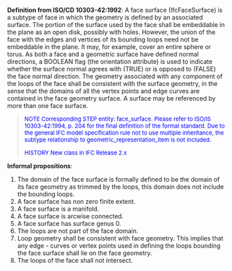 **Definition from ISO/CD 10303-42:1992**: A face surface (IfcFaceSurface) is a subtype of face in which the geometry is defined by an associated surface. The portion of the surface used by the face shall be embeddable in the plane as an open disk, possibly with holes. However, the union of the face with the edges and vertices of its bounding loops need not be embeddable in the plane. It may, for example, cover an entire sphere or torus. As both a face and a geometric surface have defined normal directions, a BOOLEAN flag (the orientation attribute) is used to indicate whether the surface normal agrees with (TRUE) or is opposed to (FALSE) the face normal direction. The geometry associated with any component of the loops of the face shall be consistent with the surface geometry, in the sense that the domains of all the vertex points and edge curves are contained in the face geometry surface. A surface may be referenced by more than one face surface.

> <font color="#0000FF" size="-1">NOTE Corresponding STEP entity:
		  face_surface. Please refer to ISO/IS 10303-42:1994, p. 204 for the final
		  definition of the formal standard. Due to the general IFC model specification
		  rule not to use multiple inheritance, the subtype relationship to
		  geometric_representation_item is not included.</font>
> 
> <font color="#0000FF" size="-1">HISTORY New class in IFC Release 2.x
		  </font>
>

**Informal propositions**:

1. The domain of the face surface is formally defined to be the domain of its face geometry as trimmed by the loops, this domain does not include the bounding loops.
2. A face surface has non zero finite extent.
3. A face surface is a manifold.
4. A face surface is arcwise connected.
5. A face surface has surface genus 0.
6. The loops are not part of the face domain.
7. Loop geometry shall be consistent with face geometry. This implies that any edge - curves or vertex points used in defining the loops bounding the face surface shall lie on the face geometry.
8. The loops of the face shall not intersect.